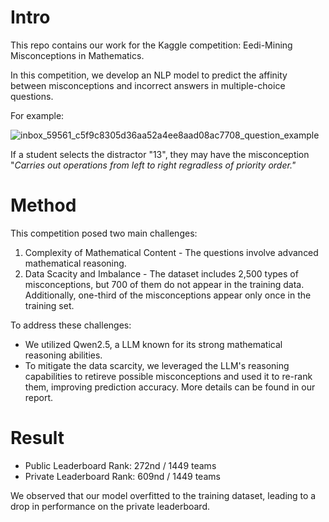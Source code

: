 # Intro
This repo contains our work for the Kaggle competition: Eedi-Mining Misconceptions in Mathematics. 

In this competition, we develop an NLP model to predict the affinity between misconceptions and incorrect answers in multiple-choice questions. 

For example:

![inbox_59561_c5f9c8305d36aa52a4ee8aad08ac7708_question_example](https://github.com/user-attachments/assets/8602fb6a-f2a5-4b36-aad7-9a22bb551220) 

If a student selects the distractor "13", they may have the misconception "*Carries out operations from left to right regradless of priority order."*

# Method
This competition posed two main challenges:
1. Complexity of Mathematical Content - The questions involve advanced mathematical reasoning.
2. Data Scacity and Imbalance - The dataset includes 2,500 types of misconceptions, but 700 of them do not appear in the training data. Additionally, one-third of the misconceptions appear only once in the training set.

To address these challenges:
- We utilized Qwen2.5, a LLM known for its strong mathematical reasoning abilities.
- To mitigate the data scarcity, we leveraged the LLM's reasoning capabilities to retireve possible misconceptions and used it to re-rank them, improving prediction accuracy. More details can be found in our report.

# Result
- Public Leaderboard Rank: 272nd / 1449 teams
- Private Leaderboard Rank: 609nd / 1449 teams
  
We observed that our model overfitted to the training dataset, leading to a drop in performance on the private leaderboard.
